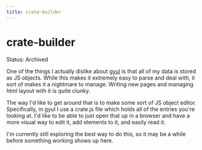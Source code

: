 ```yaml
---
title: crate-builder
---
```


# crate-builder

Status: Archived

One of the things I actually dislike about [gyul](gyul.html) is that all of my data
is stored as JS objects. While this makes it extremely easy to parse and deal
with, it sort of makes it a nightmare to manage. Writing new pages and managing
html layout with it is quite clunky.

The way I'd like to get around that is to make some sort of JS object editor.
Specifically, in gyul I use a crate.js file which holds all of the entries
you're looking at. I'd like to be able to just open that up in a browser and
have a more visual way to edit it, add elements to it, and easily read it.

I'm currently still exploring the best way to do this, so it may be a while
before something working shows up here.

```scala mdoc:tags:crate-builder
```
